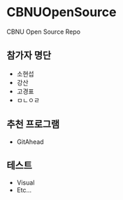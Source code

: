 # CBNUOpenSource
CBNU Open Source Repo

## 참가자 명단
* 소현섭
* 강산
* 고경표
* ㅁㄴㅇㄹ

## 추천 프로그램
* GitAhead

## 테스트
* Visual
* Etc...